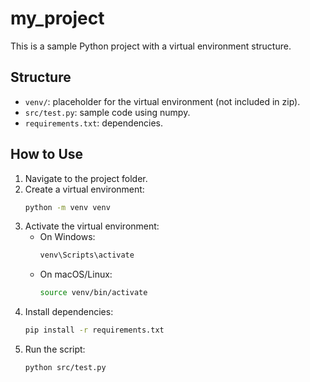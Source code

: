 # my_project

This is a sample Python project with a virtual environment structure.

## Structure

- `venv/`: placeholder for the virtual environment (not included in zip).
- `src/test.py`: sample code using numpy.
- `requirements.txt`: dependencies.

## How to Use

1. Navigate to the project folder.
2. Create a virtual environment:
   ```bash
   python -m venv venv
   ```
3. Activate the virtual environment:
   - On Windows:
     ```bash
     venv\Scripts\activate
     ```
   - On macOS/Linux:
     ```bash
     source venv/bin/activate
     ```
4. Install dependencies:
   ```bash
   pip install -r requirements.txt
   ```
5. Run the script:
   ```bash
   python src/test.py
   ```